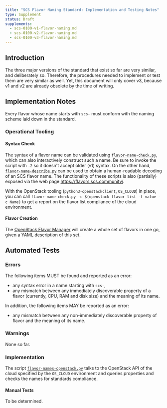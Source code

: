 ```yaml
---
title: "SCS Flavor Naming Standard: Implementation and Testing Notes"
type: Supplement
status: Draft
supplements:
  - scs-0100-v1-flavor-naming.md
  - scs-0100-v2-flavor-naming.md
  - scs-0100-v3-flavor-naming.md
---
```


## Introduction

The three major versions of the standard that exist so far are very similar, and deliberately so.
Therefore, the procedures needed to implement or test them are very similar as well. Yet, this document
will only cover v3, because v1 and v2 are already obsolete by the time of writing.

## Implementation Notes

Every flavor whose name starts with `scs-` must conform with the naming scheme laid down in the standard.

### Operational Tooling

#### Syntax Check

The syntax of a flavor name can be validated using [`flavor-name-check.py`](https://github.com/SovereignCloudStack/standards/blob/main/Tests/iaas/flavor-naming/flavor-name-check.py),
which can also interactively construct such a name. Be sure to invoke the script with `-2` so it doesn't
accept older (v1) syntax. On the other hand, [`flavor-name-describe.py`](https://github.com/SovereignCloudStack/standards/blob/main/Tests/iaas/flavor-naming/flavor-name-describe.py)
can be used to obtain a human-readable decoding of an SCS flavor name. The functionality of these scripts is
also (partially) exposed via the web page <https://flavors.scs.community/>.

With the OpenStack tooling (`python3-openstackclient`, `OS_CLOUD`) in place, you can call
`flavor-name-check.py -c $(openstack flavor list -f value -c Name)` to get a report
on the flavor list compliance of the cloud environment.

#### Flavor Creation

The [OpenStack Flavor Manager](https://github.com/osism/openstack-flavor-manager) will create a whole set
of flavors in one go, given a YAML description of this set.

## Automated Tests

### Errors

The following items MUST be found and reported as an error:

- any syntax error in a name starting with `scs-`,
- any mismatch between any immediately discoverable property of a flavor (currently, CPU, RAM and disk size)
  and the meaning of its name.

In addition, the following items MAY be reported as an error:

- any mismatch between any non-immediately discoverable property of flavor and the meaning of its name.

### Warnings

None so far.

### Implementation

The script [`flavor-names-openstack.py`](https://github.com/SovereignCloudStack/standards/blob/main/Tests/iaas/flavor-naming/flavor-names-openstack.py)
talks to the OpenStack API of the cloud specified by the `OS_CLOUD` environment and queries properties and
checks the names for standards compliance.

#### Manual Tests

To be determined.
